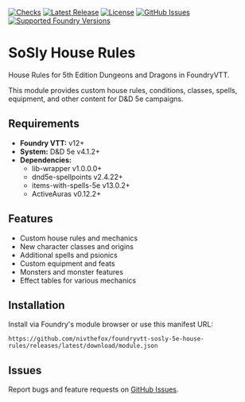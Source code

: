 [![Checks](https://github.com/nivthefox/foundryvtt-sosly-5e-house-rules/workflows/checks/badge.svg)](https://github.com/nivthefox/foundryvtt-sosly-5e-house-rules/actions)
[![Latest Release](https://img.shields.io/github/v/release/nivthefox/foundryvtt-sosly-5e-house-rules)](https://github.com/nivthefox/foundryvtt-sosly-5e-house-rules/releases/latest)
[![License](https://img.shields.io/github/license/nivthefox/foundryvtt-sosly-5e-house-rules)](LICENSE)
[![GitHub Issues](https://img.shields.io/github/issues/nivthefox/foundryvtt-sosly-5e-house-rules)](https://github.com/nivthefox/foundryvtt-sosly-5e-house-rules/issues)
[![Supported Foundry Versions](https://img.shields.io/endpoint?url=https://foundryshields.com/version?url=https://raw.githubusercontent.com/nivthefox/foundryvtt-sosly-5e-house-rules/main/module.json)](https://foundryvtt.com/)

# SoSly House Rules
House Rules for 5th Edition Dungeons and Dragons in FoundryVTT.

This module provides custom house rules, conditions, classes, spells, equipment, and other content for D&D 5e campaigns.

## Requirements
- **Foundry VTT:** v12+
- **System:** D&D 5e v4.1.2+
- **Dependencies:**
  - lib-wrapper v1.0.0.0+
  - dnd5e-spellpoints v2.4.22+
  - items-with-spells-5e v13.0.2+
  - ActiveAuras v0.12.2+

## Features
- Custom house rules and mechanics
- New character classes and origins
- Additional spells and psionics
- Custom equipment and feats
- Monsters and monster features
- Effect tables for various mechanics

## Installation
Install via Foundry's module browser or use this manifest URL:
```
https://github.com/nivthefox/foundryvtt-sosly-5e-house-rules/releases/latest/download/module.json
```

## Issues
Report bugs and feature requests on [GitHub Issues](https://github.com/nivthefox/foundryvtt-sosly-5e-house-rules/issues).
